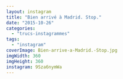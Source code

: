 ```yaml
---
layout: instagram
title: "Bien arrivé à Madrid. Stop."
date: "2015-10-26"
categories: 
  - "trucs-instagrammes"
tags: 
  - "instagram"
coverImage: Bien-arrive-a-Madrid.-Stop.jpg
imgWidth: 360
imgHeight: 360
instagram: 9Sza6nymWa
---
```


